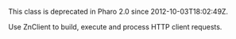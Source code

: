 This class is deprecated in Pharo 2.0 since 2012-10-03T18:02:49Z.

Use ZnClient to build, execute and process HTTP client requests.